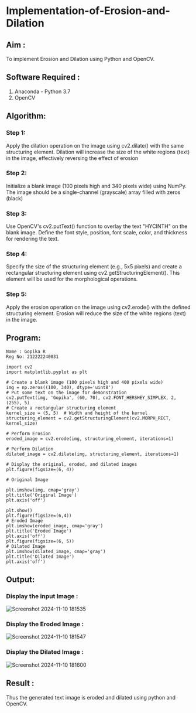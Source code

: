 # Implementation-of-Erosion-and-Dilation
## Aim :
To implement Erosion and Dilation using Python and OpenCV.
## Software Required :
1. Anaconda - Python 3.7
2. OpenCV
## Algorithm:
### Step 1:
Apply the dilation operation on the image using cv2.dilate() with the same structuring element. Dilation will increase the size of the white regions (text) in the image, effectively reversing the effect of erosion

### Step 2:
Initialize a blank image (100 pixels high and 340 pixels wide) using NumPy. The image should be a single-channel (grayscale) array filled with zeros (black)

### Step 3:
Use OpenCV's cv2.putText() function to overlay the text "HYCINTH" on the blank image. Define the font style, position, font scale, color, and thickness for rendering the text.

### Step 4:
Specify the size of the structuring element (e.g., 5x5 pixels) and create a rectangular structuring element using cv2.getStructuringElement(). This element will be used for the morphological operations.

### Step 5:
Apply the erosion operation on the image using cv2.erode() with the defined structuring element. Erosion will reduce the size of the white regions (text) in the image.
 
## Program:
``` 
Name : Gopika R
Reg No: 212222240031
```
```
import cv2
import matplotlib.pyplot as plt

# Create a blank image (100 pixels high and 400 pixels wide)
img = np.zeros((100, 340), dtype='uint8')
# Put some text on the image for demonstration
cv2.putText(img, 'Gopika', (60, 70), cv2.FONT_HERSHEY_SIMPLEX, 2, (255), 5)
# Create a rectangular structuring element
kernel_size = (5, 5)  # Width and height of the kernel
structuring_element = cv2.getStructuringElement(cv2.MORPH_RECT, kernel_size)

# Perform Erosion
eroded_image = cv2.erode(img, structuring_element, iterations=1)

# Perform Dilation
dilated_image = cv2.dilate(img, structuring_element, iterations=1)

# Display the original, eroded, and dilated images
plt.figure(figsize=(6, 4))

# Original Image

plt.imshow(img, cmap='gray')
plt.title('Original Image')
plt.axis('off')

plt.show()
plt.figure(figsize=(6,4))
# Eroded Image
plt.imshow(eroded_image, cmap='gray')
plt.title('Eroded Image')
plt.axis('off')
plt.figure(figsize=(6, 5))
# Dilated Image
plt.imshow(dilated_image, cmap='gray')
plt.title('Dilated Image')
plt.axis('off')
```

## Output:

### Display the input Image :

![Screenshot 2024-11-10 181535](https://github.com/user-attachments/assets/712599ce-975a-4426-b8b1-b3bbf23b95b1)


### Display the Eroded Image :

![Screenshot 2024-11-10 181547](https://github.com/user-attachments/assets/dec4637b-3ab6-457d-b466-3b01cd93c51f)

### Display the Dilated Image :
![Screenshot 2024-11-10 181600](https://github.com/user-attachments/assets/7f2d913b-6744-44c6-a920-e1774bf92790)
## Result :
Thus the generated text image is eroded and dilated using python and OpenCV.
